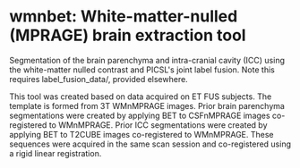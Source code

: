 # wmnbet: White-matter-nulled (MPRAGE) brain extraction tool
Segmentation of the brain parenchyma and intra-cranial cavity (ICC) using the white-matter nulled contrast and PICSL's joint label fusion.  Note this requires label_fusion_data/, provided elsewhere.

This tool was created based on data acquired on ET FUS subjects.  The template is formed from 3T WMnMPRAGE images.  Prior brain parenchyma segmentations were created by applying BET to CSFnMPRAGE images co-registered to WMnMPRAGE.  Prior ICC segmentations were created by applying BET to T2CUBE images co-registered to WMnMPRAGE.  These sequences were acquired in the same scan session and co-registered using a rigid linear registration.
